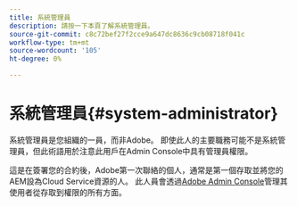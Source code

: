 ```yaml
---
title: 系統管理員
description: 請按一下本頁了解系統管理員。
source-git-commit: c8c72bef27f2cce9a647dc8636c9cb08718f041c
workflow-type: tm+mt
source-wordcount: '105'
ht-degree: 0%

---
```



# 系統管理員{#system-administrator}

系統管理員是您組織的一員，而非Adobe。 即使此人的主要職務可能不是系統管理員，但此術語用於注意此用戶在Admin Console中具有管理員權限。

這是在簽署您的合約後，Adobe第一次聯絡的個人，通常是第一個存取並將您的AEM設為Cloud Service資源的人。 此人員會透過[Adobe Admin Console](/help/onboarding/learn-concepts/admin-console.md)管理其使用者從存取到權限的所有方面。